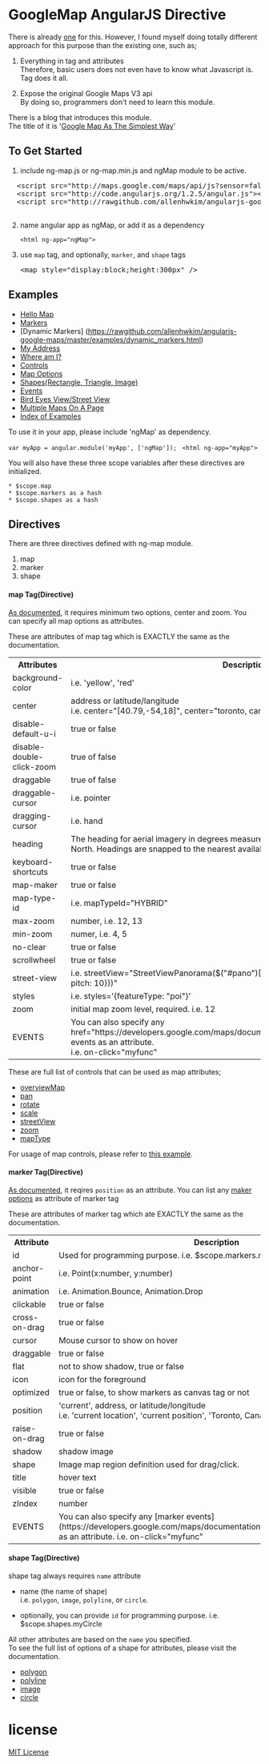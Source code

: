 GoogleMap AngularJS Directive
=============================

There is already [one](https://github.com/nlaplante/angular-google-maps) for this.
However, I found myself doing totally different approach for this purpose than the existing one, such as;
  
  1. Everything in tag and attributes  
     Therefore, basic users does not even have to know what Javascript is. Tag does it all.

  2. Expose the original Google Maps V3 api  
     By doing so, programmers don't need to learn this module.
  
There is a blog that introduces this module.   
The title of it is '[Google Map As The Simplest Way](http://allenhwkim.tumblr.com/post/70986888283/google-map-as-the-simplest-way)'

To Get Started
---------------

 1. include ng-map.js or ng-map.min.js and ngMap module to be active. 
    
  <pre>
  &lt;script src="http://maps.google.com/maps/api/js?sensor=false">&lt;/script>
  &lt;script src="http://code.angularjs.org/1.2.5/angular.js">&lt;/script>
  &lt;script src="http://rawgithub.com/allenhwkim/angularjs-google-maps/master/dist/ng-map.min.js">&lt;/script>
  </pre>


 2. name angular app as ngMap, or add it as a dependency   
 
    `<html ng-app="ngMap">`

 3. use `map` tag, and optionally, `marker`, and `shape` tags  
 
    <pre>
    &lt;map style="display:block;height:300px" />  
    </pre>

Examples
--------

  * [Hello Map](https://rawgithub.com/allenhwkim/angularjs-google-maps/master/examples/hello_map.html)
  * [Markers](https://rawgithub.com/allenhwkim/angularjs-google-maps/master/examples/marker.html)
  * [Dynamic Markers] (https://rawgithub.com/allenhwkim/angularjs-google-maps/master/examples/dynamic_markers.html)
  * [My Address](https://rawgithub.com/allenhwkim/angularjs-google-maps/master/examples/marker_with_address.html)
  * [Where am I?](https://rawgithub.com/allenhwkim/angularjs-google-maps/master/examples/marker_with_current_position.html)
  * [Controls](https://rawgithub.com/allenhwkim/angularjs-google-maps/master/examples/map_control.html)
  * [Map Options](https://rawgithub.com/allenhwkim/angularjs-google-maps/master/examples/map_options.html)
  * [Shapes(Rectangle, Triangle, Image)](https://rawgithub.com/allenhwkim/angularjs-google-maps/master/examples/shape.html)
  * [Events](https://rawgithub.com/allenhwkim/angularjs-google-maps/master/examples/events.html)
  * [Bird Eyes View/Street View](https://rawgithub.com/allenhwkim/angularjs-google-maps/master/examples/bird_eyes_and_street_view.html)
  * [Multiple Maps On A Page](https://rawgithub.com/allenhwkim/angularjs-google-maps/master/examples/multiple_maps_on_a_page.html)
  * [Index of Examples](https://rawgithub.com/allenhwkim/angularjs-google-maps/master/examples/index.html)

To use it in your app, please include 'ngMap' as dependency.

   `var myApp = angular.module('myApp', ['ngMap']); `
   `<html ng-app="myApp">`


You will also have these three scope variables after these directives are initialized.

    * $scope.map
    * $scope.markers as a hash
    * $scope.shapes as a hash

Directives
-----------
There are three directives defined with ng-map module.
  1. map
  2. marker
  3. shape

#### **map** Tag(Directive) ####


[As documented](https://developers.google.com/maps/documentation/javascript/reference#MapOptions),
it requires minimum two options, center and zoom. You can specify all map options as attributes.

These are attributes of map tag which is EXACTLY the same as the documentation.

<table>
<tr><th>Attributes<th>Description                                     
<tr><td>background-color <td> i.e. 'yellow', 'red'
<tr><td>center<td>address or latitude/langitude<br/>   
                  i.e. center="[40.79,-54,18]", center="toronto, canada"
<tr><td>disable-default-u-i <td> true or false
<tr><td>disable-double-click-zoom <td> true of false 
<tr><td>draggable           <td> true of false
<tr><td>draggable-cursor     <td> i.e. pointer
<tr><td>dragging-cursor      <td> i.e. hand
<tr><td>heading             <td> The heading for aerial imagery in degrees measured clockwise from cardinal direction North. Headings are snapped to the nearest available angle for which imagery is available.
<tr><td>keyboard-shortcuts   <td> true or false
<tr><td>map-maker            <td> true or false
<tr><td>map-type-id  <td> i.e. mapTypeId="HYBRID"
<tr><td>max-zoom             <td> number, i.e. 12, 13
<tr><td>min-zoom             <td> numer, i.e. 4, 5
<tr><td>no-clear             <td> true or false
<tr><td>scrollwheel         <td> true or false
<tr><td>street-view <td>i.e. streetView="StreetViewPanorama($("#pano")[0], {position:fenway, pov:{heading: 34, pitch: 10}})"
<tr><td>styles     <td>i.e. styles='{featureType: "poi"}'
<tr><td>zoom       <td> initial map zoom level, required. i.e. 12
<tr><td>EVENTS     <td> You can also specify any href="https://developers.google.com/maps/documentation/javascript/reference#Map">map events</a> as an attribute.  
   <br/> i.e. on-click="myfunc"
</table>

These are full list of controls that can be used as map attributes; 

  * [overviewMap](https://developers.google.com/maps/documentation/javascript/reference#OverviewMapControlOptions)
  * [pan](https://developers.google.com/maps/documentation/javascript/reference#PanControlOptions)
  * [rotate](https://developers.google.com/maps/documentation/javascript/reference#RotateControlOptions)
  * [scale](https://developers.google.com/maps/documentation/javascript/reference#ScaleControlOptions)
  * [streetView](https://developers.google.com/maps/documentation/javascript/reference#StreetViewControlOptions)
  * [zoom](https://developers.google.com/maps/documentation/javascript/reference#ZoomControlOptions)
  * [mapType](https://developers.google.com/maps/documentation/javascript/reference#MapTypeControlOptions)

For usage of map controls, please refer to [this example](https://rawgithub.com/allenhwkim/angularjs-google-maps/master/examples/map_control.html).


#### **marker** Tag(Directive) ####

[As documented](https://developers.google.com/maps/documentation/javascript/reference#Marker), it reqires `position` as an attribute.
You can list any [maker options](https://developers.google.com/maps/documentation/javascript/reference#MarkerOptions) as attribute of marker tag

These are attributes of marker tag which ate EXACTLY the same as the documentation.


<table>
<tr><th>Attribute<th>Description
  <tr><td> id <td> Used for programming purpose. i.e. $scope.markers.myId
  <tr><td> anchor-point <td> i.e. Point(x:number, y:number)
  <tr><td> animation <td> i.e. Animation.Bounce, Animation.Drop
  <tr><td> clickable <td> true or false
  <tr><td> cross-on-drag <td> true or false
  <tr><td> cursor <td> Mouse cursor to show on hover
  <tr><td> draggable <td> true or false
  <tr><td> flat <td> not to show shadow, true or false
  <tr><td> icon <td> icon for the foreground
  <tr><td> optimized <td> true or false, to show markers as canvas tag or not
  <tr><td> position   <td>
    'current', address, or latitude/longitude  <br/>
    i.e. 'current location', 'current position', 'Toronto, Canada', or [40.74, -74.18]
  <tr><td> raise-on-drag  <td> true or false
  <tr><td> shadow <td> shadow image
  <tr><td> shape <td> Image map region definition used for drag/click.
  <tr><td> title <td> hover text
  <tr><td> visible <td> true or false
  <tr><td> zIndex <td> number
  <tr><td> EVENTS <td>
    You can also specify any [marker events](https://developers.google.com/maps/documentation/javascript/reference#Marker) as an attribute.  
    i.e. on-click="myfunc"
</table>

#### **shape** Tag(Directive) ####

  shape tag always requires `name` attribute
  
  * name (the name of shape)  
    i.e. `polygon`, `image`, `polyline`, or `circle`.

  * optionally, you can provide `id` for programming purpose. i.e. $scope.shapes.myCircle


All other attributes are based on the `name` you specified.  
To see the full list of options of a shape for attributes, please visit the documentation.

  * [polygon](https://developers.google.com/maps/documentation/javascript/reference#PolygonOptions)
  * [polyline](https://developers.google.com/maps/documentation/javascript/reference#PolylineOptions)
  * [image](https://developers.google.com/maps/documentation/javascript/reference#GroundOverlayOptions)
  * [circle](https://developers.google.com/maps/documentation/javascript/reference#CircleOptions)


license
=======
[MIT License](https://github.com/allenhwkim/angularjs-google-maps/blob/master/LICENSE)

